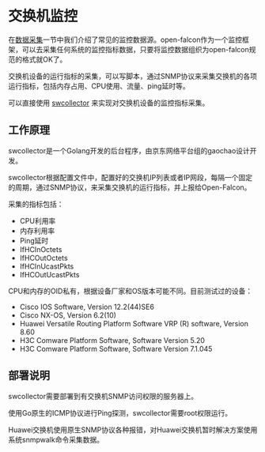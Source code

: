 # 交换机监控

在[数据采集](../philosophy/data-collect.md)一节中我们介绍了常见的监控数据源。open-falcon作为一个监控框架，可以去采集任何系统的监控指标数据，只要将监控数据组织为open-falcon规范的格式就OK了。

交换机设备的运行指标的采集，可以写脚本，通过SNMP协议来采集交换机的各项运行指标，包括内存占用、CPU使用、流量、ping延时等。

可以直接使用 [swcollector](https://github.com/gaochao1/swcollector) 来实现对交换机设备的监控指标采集。

## 工作原理

swcollector是一个Golang开发的后台程序，由京东网络平台组的gaochao设计开发。

swcollector根据配置文件中，配置好的交换机IP列表或者IP网段，每隔一个固定的周期，通过SNMP协议，来采集交换机的运行指标，并上报给Open-Falcon。

采集的指标包括：

  * CPU利用率
  * 内存利用率
  * Ping延时
  * IfHCInOctets
  * IfHCOutOctets
  * IfHCInUcastPkts
  * IfHCOutUcastPkts

CPU和内存的OID私有，根据设备厂家和OS版本可能不同。目前测试过的设备：

  * Cisco IOS Software, Version 12.2(44)SE6
  * Cisco NX-OS, Version 6.2(10)
  * Huawei Versatile Routing Platform Software VRP (R) software, Version 8.60
  * H3C Comware Platform Software, Software Version 5.20
  * H3C Comware Platform Software, Software Version 7.1.045

## 部署说明

swcollector需要部署到有交换机SNMP访问权限的服务器上。

使用Go原生的ICMP协议进行Ping探测，swcollector需要root权限运行。

Huawei交换机使用原生SNMP协议各种报错，对Huawei交换机暂时解决方案使用系统snmpwalk命令采集数据。


